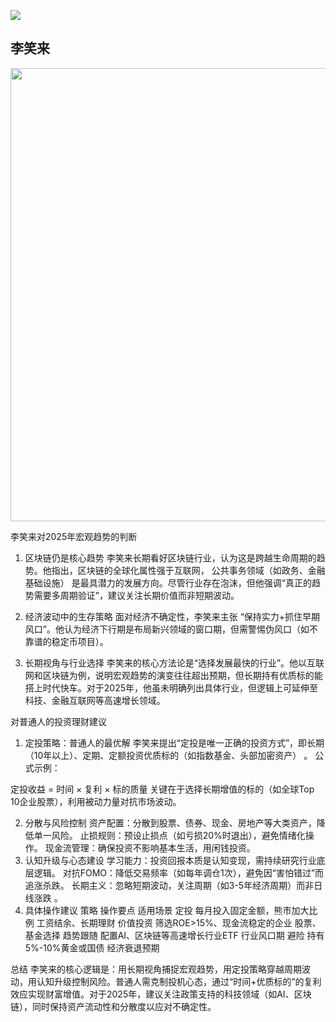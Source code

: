
![](https://github.com/user-attachments/assets/b44694de-5ba9-468c-b125-387f39a58775)

## 李笑来

<img width="725" alt="" src="https://github.com/user-attachments/assets/8a4a32de-7f6a-44f5-8bfb-aaa132a20956" />

李笑来对2025年宏观趋势的判断
1. 区块链仍是核心趋势
李笑来长期看好区块链行业，认为这是跨越生命周期的趋势。他指出，区块链的全球化属性强于互联网， 公共事务领域（如政务、金融基础设施） 是最具潜力的发展方向。尽管行业存在泡沫，但他强调“真正的趋势需要多周期验证”，建议关注长期价值而非短期波动。

2. 经济波动中的生存策略
面对经济不确定性，李笑来主张 “保持实力+抓住早期风口”。他认为经济下行期是布局新兴领域的窗口期，但需警惕伪风口（如不靠谱的稳定币项目）。

3. 长期视角与行业选择
李笑来的核心方法论是“选择发展最快的行业”。他以互联网和区块链为例，说明宏观趋势的演变往往超出预期，但长期持有优质标的能搭上时代快车。对于2025年，他虽未明确列出具体行业，但逻辑上可延伸至科技、金融互联网等高速增长领域。

对普通人的投资理财建议
1. 定投策略：普通人的最优解
李笑来提出“定投是唯一正确的投资方式”，即长期（10年以上）、定期、定额投资优质标的（如指数基金、头部加密资产）
。
公式示例：

定投收益 = 时间 × 复利 × 标的质量
关键在于选择长期增值的标的（如全球Top 10企业股票），利用被动力量对抗市场波动。

2. 分散与风险控制
资产配置：分散到股票、债券、现金、房地产等大类资产，降低单一风险。
止损规则：预设止损点（如亏损20%时退出），避免情绪化操作。
现金流管理：确保投资不影响基本生活，用闲钱投资。
3. 认知升级与心态建设
学习能力：投资回报本质是认知变现，需持续研究行业底层逻辑。
对抗FOMO：降低交易频率（如每年调仓1次），避免因“害怕错过”而追涨杀跌。
长期主义：忽略短期波动，关注周期（如3-5年经济周期）而非日线涨跌
。
4. 具体操作建议
策略	操作要点	适用场景
定投	每月投入固定金额，熊市加大比例	工资结余、长期理财
价值投资	筛选ROE>15%、现金流稳定的企业	股票、基金选择
趋势跟随	配置AI、区块链等高速增长行业ETF	行业风口期
避险	持有5%-10%黄金或国债	经济衰退预期

总结
李笑来的核心逻辑是：用长期视角捕捉宏观趋势，用定投策略穿越周期波动，用认知升级控制风险。普通人需克制投机心态，通过“时间+优质标的”的复利效应实现财富增值。对于2025年，建议关注政策支持的科技领域（如AI、区块链），同时保持资产流动性和分散度以应对不确定性。
